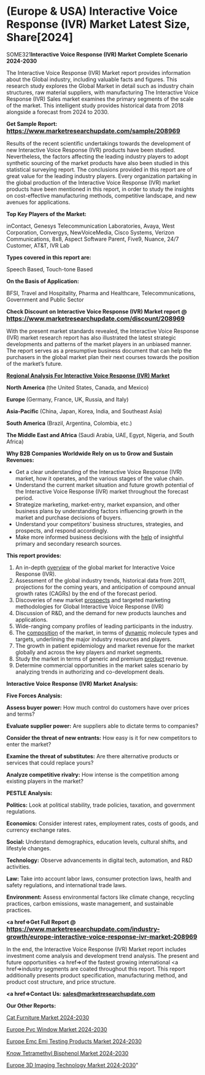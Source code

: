 # (Europe & USA) Interactive Voice Response (IVR) Market Latest Size, Share[2024]

SOME321<strong>Interactive Voice Response (IVR) Market Complete Scenario 2024-2030</strong>

The Interactive Voice Response (IVR) Market report provides information about the Global industry, including valuable facts and figures. This research study explores the Global Market in detail such as industry chain structures, raw material suppliers, with manufacturing The Interactive Voice Response (IVR) Sales market examines the primary segments of the scale of the market. This intelligent study provides historical data from 2018 alongside a forecast from 2024 to 2030.

<strong>Get Sample Report: <a href=https://www.marketresearchupdate.com/sample/208969><font size=3 color=#0000ff>https://www.marketresearchupdate.com/sample/208969</font></a></strong>

Results of the recent scientific undertakings towards the development of new Interactive Voice Response (IVR) products have been studied. Nevertheless, the factors affecting the leading industry players to adopt synthetic sourcing of the market products have also been studied in this statistical surveying report. The conclusions provided in this report are of great value for the leading industry players. Every organization partaking in the global production of the Interactive Voice Response (IVR) market products have been mentioned in this report, in order to study the insights on cost-effective manufacturing methods, competitive landscape, and new avenues for applications.

<strong>Top Key Players of the Market:</strong>

inContact, Genesys Telecommunication Laboratories, Avaya, West Corporation, Convergys, NewVoiceMedia, Cisco Systems, Verizon Communications, 8x8, Aspect Software Parent, Five9, Nuance, 24/7 Customer, AT&T, IVR Lab

<strong>Types covered in this report are: </strong>

Speech Based, Touch-tone Based

<strong>On the Basis of Application:</strong>

BFSI, Travel and Hospitality, Pharma and Healthcare, Telecommunications, Government and Public Sector

<strong>Check Discount on Interactive Voice Response (IVR) Market report @ <a href=https://www.marketresearchupdate.com/discount/208969><font size=3 color=#0000ff>https://www.marketresearchupdate.com/discount/208969</font></a></strong>

With the present market standards revealed, the Interactive Voice Response (IVR) market research report has also illustrated the latest strategic developments and patterns of the market players in an unbiased manner. The report serves as a presumptive business document that can help the purchasers in the global market plan their next courses towards the position of the market’s future.

<strong><u><b>Regional Analysis For Interactive Voice Response (IVR) Market</b></u></strong>

<strong><b>North America</b></strong> (the United States, Canada, and Mexico)

<strong><b>Europe </b></strong>(Germany, France, UK, Russia, and Italy)

<strong><b>Asia-Pacific</b></strong> (China, Japan, Korea, India, and Southeast Asia)

<strong><b>South America</b></strong> (Brazil, Argentina, Colombia, etc.)

<strong><b>The Middle East and Africa</b></strong> (Saudi Arabia, UAE, Egypt, Nigeria, and South Africa)

<strong>Why B2B Companies Worldwide Rely on us to Grow and Sustain Revenues:</strong>
<ul>
  <li>Get a clear understanding of the Interactive Voice Response (IVR) market, how it operates, and the various stages of the value chain.</li>
  <li>Understand the current market situation and future growth potential of the Interactive Voice Response (IVR) market throughout the forecast period.</li>
  <li>Strategize marketing, market-entry, market expansion, and other business plans by understanding factors influencing growth in the market and purchase decisions of buyers.</li>
  <li>Understand your competitors’ business structures, strategies, and prospects, and respond accordingly.</li>
  <li>Make more informed business decisions with the <a href=ASDF991299>help</a> of insightful primary and secondary research sources.</li>
</ul>
<strong>This report provides:</strong>
<ol>
  <li>An in-depth <a href=>overview</a> of the global market for Interactive Voice Response (IVR).</li>
  <li>Assessment of the global industry trends, historical data from 2011, projections for the coming years, and anticipation of compound annual growth rates (CAGRs) by the end of the forecast period.</li>
  <li>Discoveries of new market <a href=>prospects</a> and targeted marketing methodologies for Global Interactive Voice Response (IVR)</li>
  <li>Discussion of R&amp;D, and the demand for new products launches and applications.</li>
  <li>Wide-ranging company profiles of leading participants in the industry.</li>
  <li>The <a href=ASDF881288>composition</a> of the market, in terms of <a href=>dynamic</a> molecule types and targets, underlining the major industry resources and players.</li>
  <li>The growth in patient epidemiology and market revenue for the market globally and across the key players and market segments.</li>
  <li>Study the market in terms of generic and premium <a href=>product</a> revenue.</li>
  <li>Determine commercial opportunities in the market sales scenario by analyzing trends in authorizing and co-development deals.</li>
</ol>

<strong>Interactive Voice Response (IVR) Market Analysis:</strong>

<strong>Five Forces Analysis:</strong>

<strong>Assess buyer power:</strong> How much control do customers have over prices and terms?

<strong>Evaluate supplier power:</strong> Are suppliers able to dictate terms to companies?

<strong>Consider the threat of new entrants:</strong> How easy is it for new competitors to enter the market?

<strong>Examine the threat of substitutes:</strong> Are there alternative products or services that could replace yours?

<strong>Analyze competitive rivalry:</strong> How intense is the competition among existing players in the market?

<strong>PESTLE Analysis:</strong>

<strong>Politics:</strong> Look at political stability, trade policies, taxation, and government regulations.

<strong>Economics:</strong> Consider interest rates, employment rates, costs of goods, and currency exchange rates.

<strong>Social:</strong> Understand demographics, education levels, cultural shifts, and lifestyle changes.

<strong>Technology:</strong> Observe advancements in digital tech, automation, and R&D activities.

<strong>Law:</strong> Take into account labor laws, consumer protection laws, health and safety regulations, and international trade laws.

<strong>Environment:</strong> Assess environmental factors like climate change, recycling practices, carbon emissions, waste management, and sustainable practices.

<strong><a href=>Get Full Report</a> @ <a href=https://www.marketresearchupdate.com/industry-growth/europe-interactive-voice-response-ivr-market-208969><font size=3 color=#0000ff>https://www.marketresearchupdate.com/industry-growth/europe-interactive-voice-response-ivr-market-208969</font></a></strong>

In the end, the Interactive Voice Response (IVR) Market report includes investment come analysis and development trend analysis. The present and future opportunities <a href=>of</a> the fastest growing international <a href=>industry</a> segments are coated throughout this report. This report additionally presents product specification, manufacturing method, and product cost structure, and price structure.

<strong><a href=><strong>Contact Us:</strong></a></strong>
<strong>sales@marketresearchupdate.com</strong>

<strong>Our Other Reports:</strong>

<a href=https://www.linkedin.com/pulse/cat-furniture-market-outlooks-2023>Cat Furniture Market 2024-2030</a>

<a href=https://www.linkedin.com/pulse/europe-pvc-window-market-size-trends-consumption>Europe Pvc Window Market 2024-2030</a>

<a href=https://www.linkedin.com/pulse/europe-emc-emi-testing-products-market-igazc/>Europe Emc Emi Testing Products Market 2024-2030</a>

<a href=https://www.linkedin.com/pulse/know-tetramethyl-bisphenol-market-recent-configuration-qvc6c/>Know Tetramethyl Bisphenol Market 2024-2030</a>

<a href=https://www.linkedin.com/pulse/europe-3d-imaging-technology-market-analysis-2023-size-ew7kc/>Europe 3D Imaging Technology Market 2024-2030</a>"

